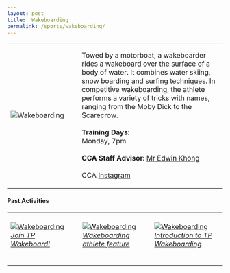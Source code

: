 ```yaml
---
layout: post
title:  Wakeboarding
permalink: /sports/wakeboarding/
---
```


<table>
    <tr>
        <td style="width:33%"><image src="{{site.baseurl}}/images/CCA_wakeboarding.jpg" style="display:block;margin-left:auto;margin-right:auto;" alt="Wakeboarding"></image></td>
        <td>
            <p>
                Towed by a motorboat, a wakeboarder rides a wakeboard over the surface of a body of water. It combines water skiing, snow boarding and surfing techniques. In competitive wakeboarding, the athlete performs a variety of tricks with names, ranging from the Moby Dick to the Scarecrow.<br>
                <br>
                <b>Training Days:</b><br>
                Monday, 7pm<br>
                <br>
                <b>CCA Staff Advisor:</b> <a href="mailto:edwink@tp.edu.sg">Mr Edwin Khong</a><br>
                <br>
                CCA <a href="https://www.instagram.com/tpwakeboard">Instagram</a>
            </p>
        </td>
    </tr>
</table>

#### Past Activities

<table>
    <tr>
        <td style="width:33%"><br>
            <a href="https://www.instagram.com/tv/COJ7bdXn7kk/">
                <image src="{{site.baseurl}}/images/CCA-wb-ig4.png" style="display:block;margin-left:auto;margin-right:auto;" alt="Wakeboarding">
                <h6 style="margin-top:0%">Join TP Wakeboard!</h6>
                </image>
            </a>
        </td>
        <td style="width:33%"><br>
            <a href="https://www.instagram.com/p/CB2esdHnnUE/">
                <image src="{{site.baseurl}}/images/CCA-Wakeboarding_IG2.png" style="display:block;margin-left:auto;margin-right:auto;" alt="Wakeboarding">
                <h6 style="margin-top:0%">Wakeboarding athlete feature</h6>
                </image>
            </a>
        </td>
        <td style="width:33%"><br>
            <a href="https://www.instagram.com/p/B_RoY1sH_-I/">
                <image src="{{site.baseurl}}/images/CCA-Wakeboarding_IG1.png" style="display:block;margin-left:auto;margin-right:auto;" alt="Wakeboarding">
                <h6 style="margin-top:0%">Introduction to TP Wakeboarding</h6>
                </image>
            </a>
        </td>
    </tr>
</table>
